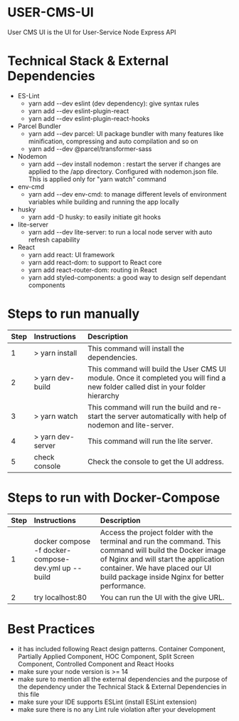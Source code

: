 # USER-CMS-UI
User CMS UI is the UI for User-Service Node Express API

# Technical Stack & External Dependencies 
- ES-Lint
    - yarn add --dev eslint (dev dependency): give syntax rules
    - yarn add --dev eslint-plugin-react
    - yarn add --dev eslint-plugin-react-hooks
- Parcel Bundler
    - yarn add --dev parcel: UI package bundler with many features like minification, compressing and auto compilation and so on
    - yarn add --dev @parcel/transformer-sass
- Nodemon
    - yarn add --dev install nodemon : restart the server if changes are applied to the /app directory. Configured with nodemon.json file. This is applied only for "yarn watch" command
- env-cmd
    - yarn add --dev env-cmd: to manage different levels of environment variables while building and running the app locally
- husky
    - yarn add -D husky: to easily initiate git hooks
- lite-server
    - yarn add --dev lite-server: to run a local node server with auto refresh capability
- React
    - yarn add react: UI framework 
    - yarn add react-dom: to support to React core
    - yarn add react-router-dom: routing in React
    - yarn add styled-components: a good way to design self dependant components

# Steps to run manually
| Step  | Instructions                                | Description                                                                                               |
| ----- |:--------------------------------------------|:--------------------------------------------------------------------------------------------------------- |
| 1     | > yarn install | This command will install the dependencies. |
| 2     | > yarn dev-build | This command will build the User CMS UI module. Once it completed you will find a new folder called dist in your folder hierarchy |
| 3     | > yarn watch | This command will run the build and re-start the server automatically with help of nodemon and lite-server. |
| 4     | > yarn dev-server | This command will run the lite server. |
| 5     | check console | Check the console to get the UI address. |

# Steps to run with Docker-Compose
| Step  | Instructions                                | Description                                                                                               |
| ----- |:--------------------------------------------|:--------------------------------------------------------------------------------------------------------- |
| 1     | docker compose -f docker-compose-dev.yml up --build | Access the project folder with the terminal and run the command. This command will build the Docker image of Nginx and will start the application container. We have placed our UI build package inside Nginx for better performance. |
| 2     | try localhost:80 | You can run the UI with the give URL. |

# Best Practices
- it has included following React design patterns. Container Component, Partially Applied Component, HOC Component, Split Screen Component, Controlled Component and React Hooks 
- make sure your node version is >= 14
- make sure to mention all the external dependencies and the purpose of the dependency under the Technical Stack & External Dependencies in this file
- make sure your IDE supports ESLint (install ESLint extension)
- make sure there is no any Lint rule violation after your development
